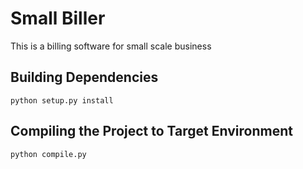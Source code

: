# Small Biller
This is a billing software for small scale business

## Building Dependencies
```
python setup.py install
```

## Compiling the Project to Target Environment
```
python compile.py
```